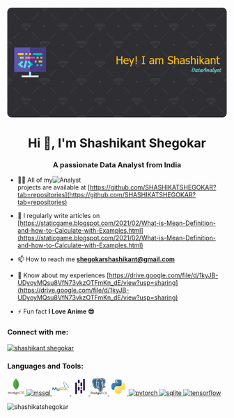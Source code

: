 ![logo](https://github.com/SHASHIKATSHEGOKAR/SHASHIKATSHEGOKAR/blob/main/github-header-image%20(2).png)
<h1 align="center">Hi 👋, I'm Shashikant Shegokar</h1>
<h3 align="center">A passionate Data Analyst from India</h3>

<img align="right" alt="Analyst" width="400" src="https://user-images.githubusercontent.com/55389276/140866485-8fb1c876-9a8f-4d6a-98dc-08c4981eaf70.gif">

- 👨‍💻 All of my projects are available at [https://github.com/SHASHIKATSHEGOKAR?tab=repositories](https://github.com/SHASHIKATSHEGOKAR?tab=repositories)

- 📝 I regularly write articles on [https://staticgame.blogspot.com/2021/02/What-is-Mean-Definition-and-how-to-Calculate-with-Examples.html](https://staticgame.blogspot.com/2021/02/What-is-Mean-Definition-and-how-to-Calculate-with-Examples.html)

- 📫 How to reach me **shegokarshashikant@gmail.com**

- 📄 Know about my experiences [https://drive.google.com/file/d/1kyJB-UDyoyMQsu8VfN73vkzOTFmKn_dE/view?usp=sharing](https://drive.google.com/file/d/1kyJB-UDyoyMQsu8VfN73vkzOTFmKn_dE/view?usp=sharing)

- ⚡ Fun fact **I Love Anime 😎**

<h3 align="left">Connect with me:</h3>
<p align="left">
<a href="https://linkedin.com/in/shashikant shegokar" target="blank"><img align="center" src="https://raw.githubusercontent.com/rahuldkjain/github-profile-readme-generator/master/src/images/icons/Social/linked-in-alt.svg" alt="shashikant shegokar" height="30" width="40" /></a>
</p>

<h3 align="left">Languages and Tools:</h3>
<p align="left"> <a href="https://www.mongodb.com/" target="_blank" rel="noreferrer"> <img src="https://raw.githubusercontent.com/devicons/devicon/master/icons/mongodb/mongodb-original-wordmark.svg" alt="mongodb" width="40" height="40"/> </a> <a href="https://www.microsoft.com/en-us/sql-server" target="_blank" rel="noreferrer"> <img src="https://www.svgrepo.com/show/303229/microsoft-sql-server-logo.svg" alt="mssql" width="40" height="40"/> </a> <a href="https://www.mysql.com/" target="_blank" rel="noreferrer"> <img src="https://raw.githubusercontent.com/devicons/devicon/master/icons/mysql/mysql-original-wordmark.svg" alt="mysql" width="40" height="40"/> </a> <a href="https://pandas.pydata.org/" target="_blank" rel="noreferrer"> <img src="https://raw.githubusercontent.com/devicons/devicon/2ae2a900d2f041da66e950e4d48052658d850630/icons/pandas/pandas-original.svg" alt="pandas" width="40" height="40"/> </a> <a href="https://www.postgresql.org" target="_blank" rel="noreferrer"> <img src="https://raw.githubusercontent.com/devicons/devicon/master/icons/postgresql/postgresql-original-wordmark.svg" alt="postgresql" width="40" height="40"/> </a> <a href="https://www.python.org" target="_blank" rel="noreferrer"> <img src="https://raw.githubusercontent.com/devicons/devicon/master/icons/python/python-original.svg" alt="python" width="40" height="40"/> </a> <a href="https://pytorch.org/" target="_blank" rel="noreferrer"> <img src="https://www.vectorlogo.zone/logos/pytorch/pytorch-icon.svg" alt="pytorch" width="40" height="40"/> </a> <a href="https://www.sqlite.org/" target="_blank" rel="noreferrer"> <img src="https://www.vectorlogo.zone/logos/sqlite/sqlite-icon.svg" alt="sqlite" width="40" height="40"/> </a> <a href="https://www.tensorflow.org" target="_blank" rel="noreferrer"> <img src="https://www.vectorlogo.zone/logos/tensorflow/tensorflow-icon.svg" alt="tensorflow" width="40" height="40"/> </a> </p>

<p><img align="center" src="https://github-readme-stats.vercel.app/api/top-langs?username=shashikatshegokar&show_icons=true&locale=en&layout=compact" alt="shashikatshegokar" /></p>
